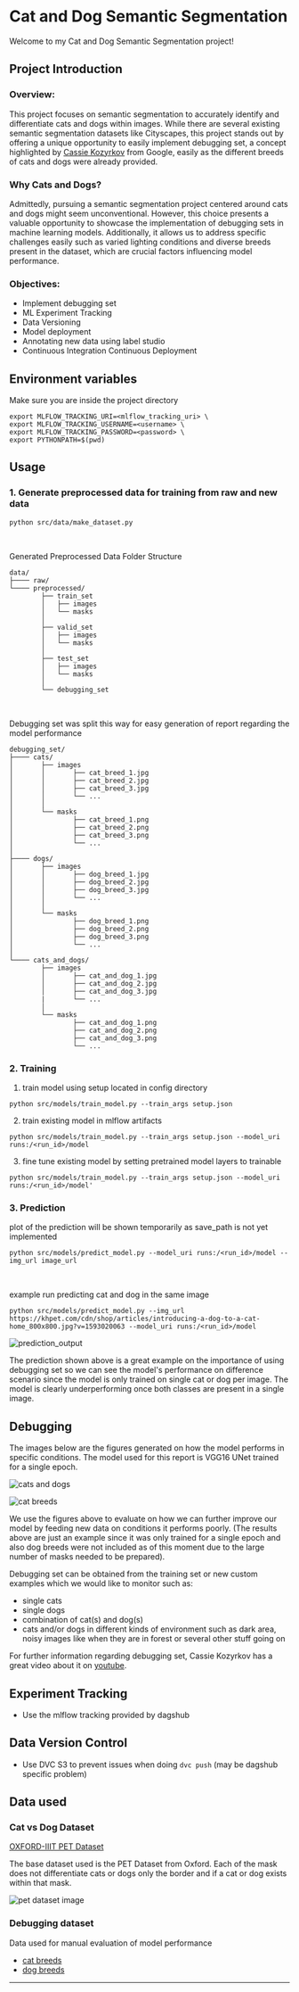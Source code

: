 # Cat and Dog Semantic Segmentation

 Welcome to my Cat and Dog Semantic Segmentation project!

## Project Introduction

### Overview:
This project focuses on semantic segmentation to accurately identify and differentiate cats and dogs within images. While there are several existing semantic segmentation datasets like Cityscapes, this project stands out by offering a unique opportunity to easily implement debugging set, a concept highlighted by [Cassie Kozyrkov](https://www.youtube.com/watch?v=BynidpRMZkc&t=1s) from Google, easily as the different breeds of cats and dogs were already provided.

### Why Cats and Dogs?
Admittedly, pursuing a semantic segmentation project centered around cats and dogs might seem unconventional. However, this choice presents a valuable opportunity to showcase the implementation of debugging sets in machine learning models. Additionally, it allows us to address specific challenges easily such as varied lighting conditions and diverse breeds present in the dataset, which are crucial factors influencing model performance.

### Objectives:
- Implement debugging set
- ML Experiment Tracking
- Data Versioning
- Model deployment
- Annotating new data using label studio
- Continuous Integration Continuous Deployment

## Environment variables
Make sure you are inside the project directory
```shell
export MLFLOW_TRACKING_URI=<mlflow_tracking_uri> \
export MLFLOW_TRACKING_USERNAME=<username> \
export MLFLOW_TRACKING_PASSWORD=<password> \
export PYTHONPATH=$(pwd)
```

## Usage

### 1. Generate preprocessed data for training from raw and new data
```shell
python src/data/make_dataset.py
```
</br>

Generated Preprocessed Data Folder Structure
```
data/
├──── raw/
└──── preprocessed/ 
        ├── train_set
        │   ├── images
        │   └── masks
        │
        ├── valid_set
        │   ├── images
        │   └── masks
        │
        ├── test_set
        │   ├── images
        │   └── masks
        │
        └── debugging_set
```
</br>

Debugging set was split this way for easy generation of report regarding the model performance
```
debugging_set/
├──── cats/
│       ├── images
│       │       ├── cat_breed_1.jpg
│       │       ├── cat_breed_2.jpg
│       │       ├── cat_breed_3.jpg
│       │       └── ...
│       │
│       └── masks
│               ├── cat_breed_1.png
│               ├── cat_breed_2.png
│               ├── cat_breed_3.png
│               └── ...
│
├──── dogs/
│       ├── images
│       │       ├── dog_breed_1.jpg
│       │       ├── dog_breed_2.jpg
│       │       ├── dog_breed_3.jpg
│       │       └── ...
│       │
│       └── masks
│               ├── dog_breed_1.png
│               ├── dog_breed_2.png
│               ├── dog_breed_3.png
│               └── ...
│
└──── cats_and_dogs/
        ├── images
        │       ├── cat_and_dog_1.jpg
        │       ├── cat_and_dog_2.jpg
        │       ├── cat_and_dog_3.jpg
        |       └── ...
        │
        └── masks
                ├── cat_and_dog_1.png
                ├── cat_and_dog_2.png
                ├── cat_and_dog_3.png
                └── ... 
```


### 2. Training

1. train model using setup located in config directory
```shell
python src/models/train_model.py --train_args setup.json
```

2. train existing model in mlflow artifacts
```shell
python src/models/train_model.py --train_args setup.json --model_uri runs:/<run_id>/model
```

3. fine tune existing model by setting pretrained model layers to trainable
```shell
python src/models/train_model.py --train_args setup.json --model_uri runs:/<run_id>/model'
```

### 3. Prediction
plot of the prediction will be shown temporarily as save_path is not yet implemented
```shell
python src/models/predict_model.py --model_uri runs:/<run_id>/model --img_url image_url
```
<br/>

example run predicting cat and dog in the same image
```shell
python src/models/predict_model.py --img_url https://khpet.com/cdn/shop/articles/introducing-a-dog-to-a-cat-home_800x800.jpg?v=1593020063 --model_uri runs:/<run_id>/model
```
![prediction_output](https://i.imgur.com/O8A6lYH.png)

The prediction shown above is a great example on the importance of using debugging set so we can see the model's performance on difference scenario since the model is only trained on single cat or dog per image. The model is clearly underperforming once both classes are present in a single image.

## Debugging

The images below are the figures generated on how the model performs in specific conditions. The model used for this report is VGG16 UNet trained for a single epoch.

![cats and dogs](https://i.imgur.com/XH8TY2E.png)

![cat breeds](https://i.imgur.com/zvP6gJk.png)

We use the figures above to evaluate on how we can further improve our model by feeding new data on conditions it performs poorly. (The results above are just an example since it was only trained for a single epoch and also dog breeds were not included as of this moment due to the large number of masks needed to be prepared).



Debugging set can be obtained from the training set or new custom examples which we would like to monitor such as:
- single cats
- single dogs
- combination of cat(s) and dog(s)
- cats and/or dogs in different kinds of environment such as dark area, noisy images like when they are in forest or several other stuff going on

For further information regarding debugging set, Cassie Kozyrkov has a great video about it on [youtube](https://www.youtube.com/watch?v=BynidpRMZkc).

## Experiment Tracking
- Use the mlflow tracking provided by dagshub

## Data Version Control
- Use DVC S3 to prevent issues when doing `dvc push` (may be dagshub specific problem)

## Data used

### Cat vs Dog Dataset
[OXFORD-IIIT PET Dataset](https://www.robots.ox.ac.uk/~vgg/data/pets/)

The base dataset used is the PET Dataset from Oxford. Each of the mask does not differentiate cats or dogs only the border and if a cat or dog exists within that mask.

![pet dataset image](https://www.robots.ox.ac.uk/~vgg/data/pets/pet_annotations.jpg)



### Debugging dataset

Data used for manual evaluation of model performance

- [cat breeds](https://www.whiskas.com.ph/cat-breeds)
- [dog breeds](https://www.akc.org/dog-breeds/)

------------